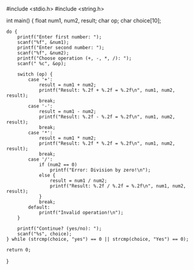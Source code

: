 #include <stdio.h>
#include <string.h> 

int main() {
    float num1, num2, result;
    char op;
    char choice[10]; 

    do {
        printf("Enter first number: ");
        scanf("%f", &num1);
        printf("Enter second number: ");
        scanf("%f", &num2);
        printf("Choose operation (+, -, *, /): ");
        scanf(" %c", &op);

        switch (op) {
            case '+':
                result = num1 + num2;
                printf("Result: %.2f + %.2f = %.2f\n", num1, num2, result);
                break;
            case '-':
                result = num1 - num2;
                printf("Result: %.2f - %.2f = %.2f\n", num1, num2, result);
                break;
            case '*':
                result = num1 * num2;
                printf("Result: %.2f * %.2f = %.2f\n", num1, num2, result);
                break;
            case '/':
                if (num2 == 0)
                    printf("Error: Division by zero!\n");
                else {
                    result = num1 / num2;
                    printf("Result: %.2f / %.2f = %.2f\n", num1, num2, result);
                }
                break;
            default:
                printf("Invalid operation!\n");
        }

        printf("Continue? (yes/no): ");
        scanf("%s", choice);
    } while (strcmp(choice, "yes") == 0 || strcmp(choice, "Yes") == 0);

    return 0;
}
